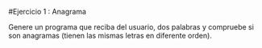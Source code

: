 #Ejercicio 1 : Anagrama

Genere un programa que reciba del usuario, dos palabras y compruebe si son anagramas (tienen las mismas letras en diferente orden). 